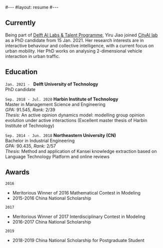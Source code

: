 #---
#layout: resume
#---

## Currently

Being part of [Delft AI Labs & Talent Programme](https://www.tudelft.nl/ai/tu-delft-ai-labs), Yiru Jiao joined [CityAI lab](https://www.tudelft.nl/en/ai/cityai-lab) as a PhD candidate from 15 Jan. 2021. Her research interests are in interactive behaviour and collective intelligence, with a current focus on urban mobility. Her PhD works on analysing 2-dimensional vehicle interaction in urban traffic.

## Education

`Jan. 2021 - `
__Delft University of Technology__\
PhD candidate

`Sep. 2018 - Jul. 2020`
__Harbin Institute of Technology__\
Master in Management Science and Engineering\
_GPA:_ 91.545, _Rank:_ 2/39\
_Thesis:_ An active opinion dynamics model: modelling group opinion evolution under active interactions (Excellent master thesis of Harbin Institute of Technology)

`Sep. 2014 - Jun. 2018`
__Northeastern University (CN)__\
Bachelor in Industrial Engineering\
_GPA:_ 90.435, _Rank:_ 2/57\
_Thesis:_ Method and application of Kansei knowledge extraction based on Language Technology Platform and online reviews

## Awards

`2016`
- Meritorious Winner of 2016 Mathematical Contest in Modeling
- 2015-2016 China National Scholarship

`2017`
- Meritorious Winner of 2017 Interdisciplinary Contest in Modeling
- 2016-2017 China National Scholarship

`2019`
- 2018-2019 China National Scholarship for Postgraduate Student


<!-- ### Footer

Last updated: Aug 2022 -->


